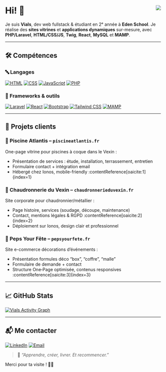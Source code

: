 # Hi! 👋 <img src="https://komarev.com/ghpvc/?username=VialsShiny&style=for-the-badge" align="right" />

Je suis **Vials**, dev web fullstack & étudiant en 2ᵉ année à **Eden School**. Je réalise des **sites vitrines** et **applications dynamiques** sur-mesure, avec **PHP/Laravel**, **HTML/CSS/JS**, **Twig**, **React**, **MySQL** et **MAMP**.

---

## 🛠️ Compétences

### 🔤 Langages
[![HTML](https://img.shields.io/badge/HTML-e34c26?style=for-the-badge&logo=html5&logoColor=white)](https://developer.mozilla.org/fr/docs/Web/HTML)
[![CSS](https://img.shields.io/badge/CSS-264de4?style=for-the-badge&logo=css3&logoColor=white)](https://developer.mozilla.org/fr/docs/Web/CSS)
[![JavaScript](https://img.shields.io/badge/JavaScript-F7DF1E?style=for-the-badge&logo=javascript&logoColor=black)](https://developer.mozilla.org/fr/docs/Web/JavaScript)
[![PHP](https://img.shields.io/badge/PHP-777BB4?style=for-the-badge&logo=php&logoColor=white)](https://www.php.net/)

### 🧰 Frameworks & outils
[![Laravel](https://img.shields.io/badge/Laravel-f9322c?style=for-the-badge&logo=laravel&logoColor=white)](https://laravel.com/)
[![React](https://img.shields.io/badge/React-20232A?style=for-the-badge&logo=react&logoColor=61DAFB)](https://react.dev/)
[![Bootstrap](https://img.shields.io/badge/Bootstrap-563D7C?style=for-the-badge&logo=bootstrap&logoColor=white)](https://getbootstrap.com/)
[![Tailwind CSS](https://img.shields.io/badge/Tailwind-38B2AC?style=for-the-badge&logo=tailwind-css&logoColor=white)](https://tailwindcss.com/)
[![MAMP](https://img.shields.io/badge/MAMP-0c4672?style=for-the-badge&logo=mamp&logoColor=white)](https://www.mamp.info/en/)

---

## 🚀 Projets clients

### 🌊 Piscine Atlantis – `piscineatlantis.fr`
One-page vitrine pour piscines à coque dans le Vexin :
- Présentation de services : étude, installation, terrassement, entretien  
- Formulaire contact + intégration email  
- Hébergé chez Ionos, mobile-friendly :contentReference[oaicite:1]{index=1}

### 🔧 Chaudronnerie du Vexin – `chaudronnerieduvexin.fr`
Site corporate pour chaudronnier/métallier :
- Page histoire, services (soudage, découpe, maintenance)
- Contact, mentions légales & RGPD :contentReference[oaicite:2]{index=2}
- Déploiement sur Ionos, design clair et professionnel

### 🎉 Peps Your Fête – `pepsyourfete.fr`
Site e-commerce décorations d’événements :
- Présentation formules déco “box”, “coffre”, “malle”
- Formulaire de demande + contact  
- Structure One‑Page optimisée, contenus responsives :contentReference[oaicite:3]{index=3}

---

## 📈 GitHub Stats

[![Vials Activity Graph](https://github-readme-activity-graph.vercel.app/graph?username=VialsShiny&theme=github-compact&hide_border=true)](https://github.com/VialsShiny)

---

## 📬 Me contacter

[![LinkedIn](https://img.shields.io/badge/LinkedIn-vials--dev-0A66C2?style=for-the-badge&logo=linkedin&logoColor=white)](https://linkedin.com/in/thibault-vialatou-44baa8307)
[![Email](https://img.shields.io/badge/Email-vialscorp@hotmail.com-EA4335?style=for-the-badge&logo=gmail)](mailto:vialscorp@hotmail.com)

> 🎯 *“Apprendre, créer, livrer. Et recommencer.”*

Merci pour ta visite ! 👨‍💻
